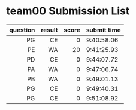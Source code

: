 # team00 Submission List
question | result | score | submit time
----:|----:|-----:|----- 
PG | CE | 0 |  9:40:58.06 
PE | WA | 20 |  9:41:25.93 
PD | CE | 0 |  9:44:07.72 
PA | WA | 0 |  9:47:06.74 
PB | WA | 0 |  9:49:01.13 
PG | CE | 0 |  9:49:40.31 
PG | CE | 0 |  9:51:08.92 
